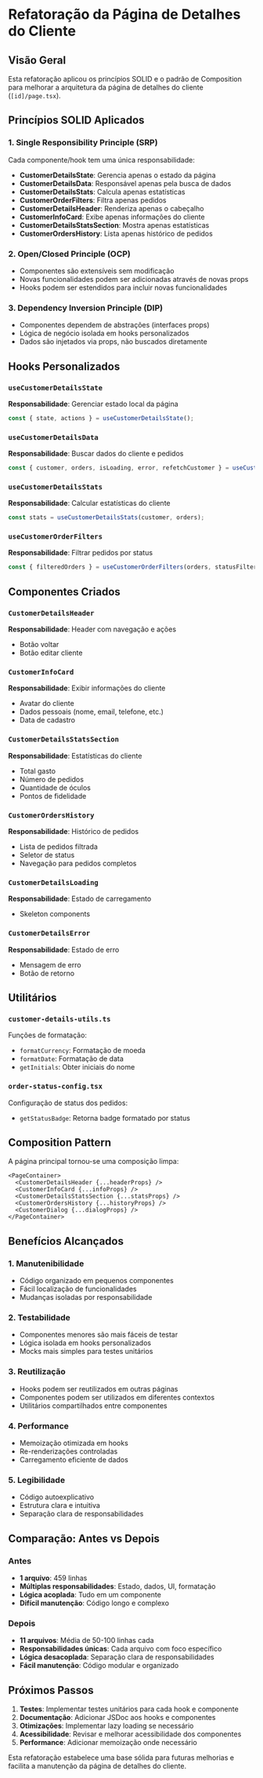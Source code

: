 # Refatoração da Página de Detalhes do Cliente

## Visão Geral

Esta refatoração aplicou os princípios SOLID e o padrão de Composition para melhorar a arquitetura da página de detalhes do cliente (`[id]/page.tsx`).

## Princípios SOLID Aplicados

### 1. Single Responsibility Principle (SRP)
Cada componente/hook tem uma única responsabilidade:
- **CustomerDetailsState**: Gerencia apenas o estado da página
- **CustomerDetailsData**: Responsável apenas pela busca de dados
- **CustomerDetailsStats**: Calcula apenas estatísticas
- **CustomerOrderFilters**: Filtra apenas pedidos
- **CustomerDetailsHeader**: Renderiza apenas o cabeçalho
- **CustomerInfoCard**: Exibe apenas informações do cliente
- **CustomerDetailsStatsSection**: Mostra apenas estatísticas
- **CustomerOrdersHistory**: Lista apenas histórico de pedidos

### 2. Open/Closed Principle (OCP)
- Componentes são extensíveis sem modificação
- Novas funcionalidades podem ser adicionadas através de novas props
- Hooks podem ser estendidos para incluir novas funcionalidades

### 3. Dependency Inversion Principle (DIP)
- Componentes dependem de abstrações (interfaces props)
- Lógica de negócio isolada em hooks personalizados
- Dados são injetados via props, não buscados diretamente

## Hooks Personalizados

### `useCustomerDetailsState`
**Responsabilidade**: Gerenciar estado local da página
```typescript
const { state, actions } = useCustomerDetailsState();
```

### `useCustomerDetailsData`
**Responsabilidade**: Buscar dados do cliente e pedidos
```typescript
const { customer, orders, isLoading, error, refetchCustomer } = useCustomerDetailsData(id);
```

### `useCustomerDetailsStats`
**Responsabilidade**: Calcular estatísticas do cliente
```typescript
const stats = useCustomerDetailsStats(customer, orders);
```

### `useCustomerOrderFilters`
**Responsabilidade**: Filtrar pedidos por status
```typescript
const { filteredOrders } = useCustomerOrderFilters(orders, statusFilter);
```

## Componentes Criados

### `CustomerDetailsHeader`
**Responsabilidade**: Header com navegação e ações
- Botão voltar
- Botão editar cliente

### `CustomerInfoCard`
**Responsabilidade**: Exibir informações do cliente
- Avatar do cliente
- Dados pessoais (nome, email, telefone, etc.)
- Data de cadastro

### `CustomerDetailsStatsSection`
**Responsabilidade**: Estatísticas do cliente
- Total gasto
- Número de pedidos
- Quantidade de óculos
- Pontos de fidelidade

### `CustomerOrdersHistory`
**Responsabilidade**: Histórico de pedidos
- Lista de pedidos filtrada
- Seletor de status
- Navegação para pedidos completos

### `CustomerDetailsLoading`
**Responsabilidade**: Estado de carregamento
- Skeleton components

### `CustomerDetailsError`
**Responsabilidade**: Estado de erro
- Mensagem de erro
- Botão de retorno

## Utilitários

### `customer-details-utils.ts`
Funções de formatação:
- `formatCurrency`: Formatação de moeda
- `formatDate`: Formatação de data
- `getInitials`: Obter iniciais do nome

### `order-status-config.tsx`
Configuração de status dos pedidos:
- `getStatusBadge`: Retorna badge formatado por status

## Composition Pattern

A página principal tornou-se uma composição limpa:

```tsx
<PageContainer>
  <CustomerDetailsHeader {...headerProps} />
  <CustomerInfoCard {...infoProps} />
  <CustomerDetailsStatsSection {...statsProps} />
  <CustomerOrdersHistory {...historyProps} />
  <CustomerDialog {...dialogProps} />
</PageContainer>
```

## Benefícios Alcançados

### 1. **Manutenibilidade**
- Código organizado em pequenos componentes
- Fácil localização de funcionalidades
- Mudanças isoladas por responsabilidade

### 2. **Testabilidade**
- Componentes menores são mais fáceis de testar
- Lógica isolada em hooks personalizados
- Mocks mais simples para testes unitários

### 3. **Reutilização**
- Hooks podem ser reutilizados em outras páginas
- Componentes podem ser utilizados em diferentes contextos
- Utilitários compartilhados entre componentes

### 4. **Performance**
- Memoização otimizada em hooks
- Re-renderizações controladas
- Carregamento eficiente de dados

### 5. **Legibilidade**
- Código autoexplicativo
- Estrutura clara e intuitiva
- Separação clara de responsabilidades

## Comparação: Antes vs Depois

### Antes
- **1 arquivo**: 459 linhas
- **Múltiplas responsabilidades**: Estado, dados, UI, formatação
- **Lógica acoplada**: Tudo em um componente
- **Difícil manutenção**: Código longo e complexo

### Depois
- **11 arquivos**: Média de 50-100 linhas cada
- **Responsabilidades únicas**: Cada arquivo com foco específico
- **Lógica desacoplada**: Separação clara de responsabilidades
- **Fácil manutenção**: Código modular e organizado

## Próximos Passos

1. **Testes**: Implementar testes unitários para cada hook e componente
2. **Documentação**: Adicionar JSDoc aos hooks e componentes
3. **Otimizações**: Implementar lazy loading se necessário
4. **Acessibilidade**: Revisar e melhorar acessibilidade dos componentes
5. **Performance**: Adicionar memoização onde necessário

Esta refatoração estabelece uma base sólida para futuras melhorias e facilita a manutenção da página de detalhes do cliente. 